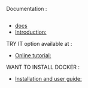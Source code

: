  Documentation :
```>The official and comprehensive man pages that are included in the docker package itself. 
```
- [docs](https://www.docker.com/)
 - [Introduction:](https://www.docker.com/whatisdocker.com) 
 

TRY IT option available at :
- [Online tutorial:](https://www.docker.com/tryit/)

WANT TO INSTALL DOCKER :
- [Installation and user guide:](https://docs.docker.com/)
